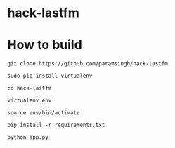 # hack-lastfm

# How to build

    git clone https://github.com/paramsingh/hack-lastfm

    sudo pip install virtualenv

    cd hack-lastfm

    virtualenv env

    source env/bin/activate

    pip install -r requirements.txt

    python app.py
